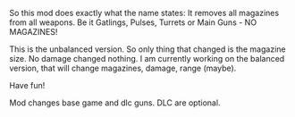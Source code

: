 So this mod does exactly what the name states:
It removes all magazines from all weapons. Be it Gatlings, Pulses, Turrets or Main Guns - NO MAGAZINES!

This is the unbalanced version. So only thing that changed is the magazine size. No damage changed nothing.
I am currently working on the balanced version, that will change magazines, damage, range (maybe).

Have fun!


Mod changes base game and dlc guns. DLC are optional.